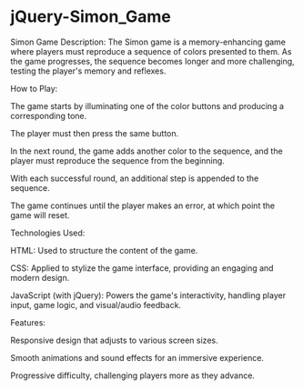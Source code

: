 # jQuery-Simon_Game

Simon Game
Description:
The Simon game is a memory-enhancing game where players must reproduce a sequence of colors presented to them.
As the game progresses, the sequence becomes longer and more challenging, testing the player's memory and reflexes.

How to Play:

The game starts by illuminating one of the color buttons and producing a corresponding tone.

The player must then press the same button.

In the next round, the game adds another color to the sequence, and the player must reproduce the sequence from the beginning.

With each successful round, an additional step is appended to the sequence.

The game continues until the player makes an error, at which point the game will reset.

Technologies Used:

HTML: Used to structure the content of the game.

CSS: Applied to stylize the game interface, providing an engaging and modern design.

JavaScript (with jQuery): Powers the game's interactivity, handling player input, game logic, and visual/audio feedback.

Features:

Responsive design that adjusts to various screen sizes.

Smooth animations and sound effects for an immersive experience.

Progressive difficulty, challenging players more as they advance.
